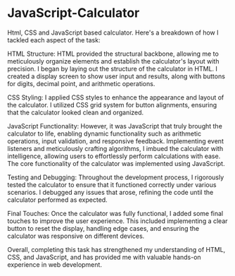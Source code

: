 # JavaScript-Calculator
 Html, CSS and JavaScript based calculator.
 Here's a breakdown of how I tackled each aspect of
the task:

HTML Structure:
HTML provided the structural backbone, allowing me to meticulously organize elements and establish the calculator's layout with precision. I began by laying out the structure of the calculator in HTML. I created a display screen to show user input and results, along with buttons for digits, decimal point, and arithmetic operations.

CSS Styling:
I applied CSS styles to enhance the appearance and layout of the calculator. I utilized CSS grid system for button alignments, ensuring that the calculator looked clean and organized.

JavaScript Functionality:
However, it was JavaScript that truly brought the calculator to life, enabling dynamic functionality such as arithmetic operations, input validation, and responsive feedback. Implementing event listeners and meticulously crafting algorithms, I imbued the calculator with intelligence, allowing users to effortlessly perform calculations with ease. The core functionality of the calculator was implemented using JavaScript. 

Testing and Debugging:
Throughout the development process, I rigorously
tested the calculator to ensure that it functioned
correctly under various scenarios. I debugged any issues that arose, refining the code until the calculator performed as expected.

Final Touches:
Once the calculator was fully functional, I added
some final touches to improve the user experience.
This included implementing a clear button to reset the display, handling edge cases, and ensuring the
calculator was responsive on different devices.

Overall, completing this task has strengthened my understanding of HTML, CSS, and JavaScript, and has provided me with valuable hands-on experience in web development.
